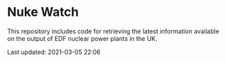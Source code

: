 # Nuke Watch

This repository includes code for retrieving the latest information available on the output of EDF nuclear power plants in the UK.

Last updated: 2021-03-05 22:06